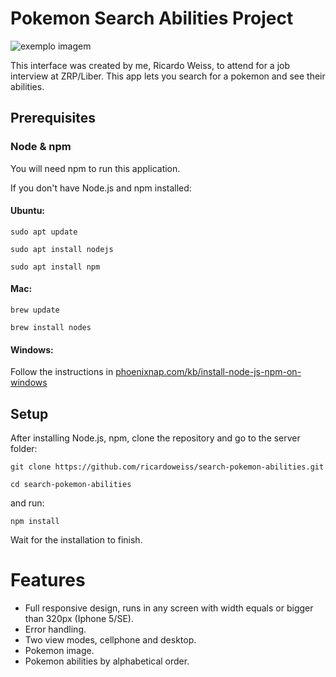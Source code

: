 # Pokemon Search Abilities Project

<!---Esses são exemplos. Veja https://shields.io para outras pessoas ou para personalizar este conjunto de escudos. Você pode querer incluir dependências, status do projeto e informações de licença aqui--->


<img src="https://logodownload.org/wp-content/uploads/2017/08/pokemon-logo-2.png" alt="exemplo imagem">



This interface was created by me, Ricardo Weiss, to attend for a job interview at ZRP/Liber. This app lets you
search for a pokemon and see their abilities.

## Prerequisites

### Node & npm

You will need npm to run this application.

If you don't have Node.js and npm installed:

#### Ubuntu:

`sudo apt update`

`sudo apt install nodejs`

`sudo apt install npm`

#### Mac:

`brew update`

`brew install nodes`

#### Windows:

Follow the instructions in [phoenixnap.com/kb/install-node-js-npm-on-windows](https://phoenixnap.com/kb/install-node-js-npm-on-windows)


## Setup

After installing Node.js, npm, clone the repository and go to the server folder:

`git clone https://github.com/ricardoweiss/search-pokemon-abilities.git`

`cd search-pokemon-abilities`

and run:

`npm install`

Wait for the installation to finish.



# Features
- Full responsive design, runs in any screen with width equals or bigger than 320px (Iphone 5/SE).
- Error handling.
- Two view modes, cellphone and desktop.
- Pokemon image.
- Pokemon abilities by alphabetical order.

